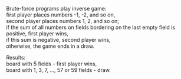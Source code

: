Brute-force programs play inverse game:
<br> first player places numbers -1, -2, and so on,
<br> second player places numbers 1, 2, and so on;
<br> if the sum of all numbers on fields bordering on the last empty field is positive, first player wins,
<br> if this sum is negative, second player wins,
<br> otherwise, the game ends in a draw.

Results:
<br> board with 5 fields - first player wins,
<br> board with 1, 3, 7, ..., 57 or 59 fields - draw.
